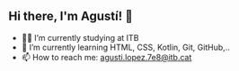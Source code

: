 ## Hi there, I'm Agustí! 👋

- :man_student: I’m currently studying at ITB
- 🌱 I’m currently learning HTML, CSS, Kotlin, Git, GitHub,..
- 📫 How to reach me: agusti.lopez.7e8@itb.cat



<!--
**agustilopz/agustilopz** is a ✨ _special_ ✨ repository because its `README.md` (this file) appears on your GitHub profile.

Here are some ideas to get you started:

- 🔭 I’m currently working on ...
- 🌱 I’m currently learning ...
- 👯 I’m looking to collaborate on ...
- 🤔 I’m looking for help with ...
- 💬 Ask me about ...
- 📫 How to reach me: ...
- 😄 Pronouns: ...
- ⚡ Fun fact: ...
-->
